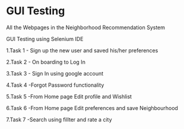 # GUI Testing

All the Webpages in the Neighborhood Recommendation System

GUI Testing using Selenium IDE

1.Task 1 - Sign up the new user and saved his/her preferences 

2.Task 2 - On boarding to Log In

3.Task 3 - Sign In using google account

4.Task 4 -Forgot Password functionality 

5.Task 5 -From Home page Edit profile and Wishlist 

6.Task 6 -From Home page Edit preferences and save Neighbourhood

7.Task 7 -Search using fillter and rate a city
